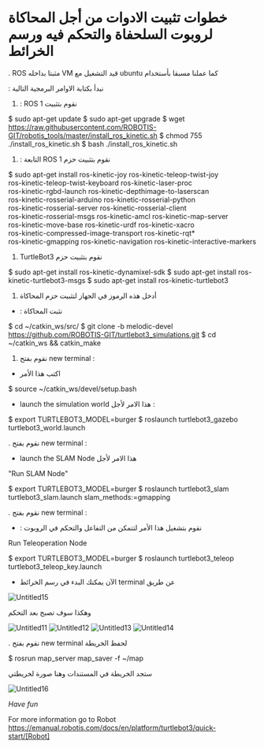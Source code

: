 # خطوات تثبيت الادوات من أجل المحاكاة لروبوت السلحفاة والتحكم فيه ورسم الخرائط 

.  ROS مثبتا بداخله VM قيد التشغيل مع ubuntu كما عملنا مسبقا بأستخدام 

:  نبدأ بكتابة الاوامر البرمجية  التالية   

1.  : ROS 1 نقوم بتثبيت 

 $ sudo apt-get update
 $ sudo apt-get upgrade
 $ wget https://raw.githubusercontent.com/ROBOTIS-GIT/robotis_tools/master/install_ros_kinetic.sh
 $ chmod 755 ./install_ros_kinetic.sh 
 $ bash ./install_ros_kinetic.sh


1. : التابعة ROS 1 نقوم بتثبيت حزم 


 $ sudo apt-get install ros-kinetic-joy ros-kinetic-teleop-twist-joy \
  ros-kinetic-teleop-twist-keyboard ros-kinetic-laser-proc \
  ros-kinetic-rgbd-launch ros-kinetic-depthimage-to-laserscan \
  ros-kinetic-rosserial-arduino ros-kinetic-rosserial-python \
  ros-kinetic-rosserial-server ros-kinetic-rosserial-client \
  ros-kinetic-rosserial-msgs ros-kinetic-amcl ros-kinetic-map-server \
  ros-kinetic-move-base ros-kinetic-urdf ros-kinetic-xacro \
  ros-kinetic-compressed-image-transport ros-kinetic-rqt* \
  ros-kinetic-gmapping ros-kinetic-navigation ros-kinetic-interactive-markers




1. TurtleBot3  نقوم بتثبيت حزم 

 $ sudo apt-get install ros-kinetic-dynamixel-sdk
 $ sudo apt-get install ros-kinetic-turtlebot3-msgs
 $ sudo apt-get install ros-kinetic-turtlebot3

1. أدخل هذه الرموز في الجهاز لتثبيت حزم المحاكاة

 * : نثبت المحاكاة 

 $ cd ~/catkin_ws/src/
 $ git clone -b melodic-devel https://github.com/ROBOTIS-GIT/turtlebot3_simulations.git
 $ cd ~/catkin_ws && catkin_make


1. ​نقوم بفتح new terminal : 
  
*  اكتب هذا الأمر

 $ source ~/catkin_ws/devel/setup.bash

*  launch the simulation world هذا الامر لأجل : 

 $ export TURTLEBOT3_MODEL=burger
 $ roslaunch turtlebot3_gazebo turtlebot3_world.launch


.  ​نقوم بفتح new terminal : 

* launch the SLAM Node  هذا الامر لأجل 

"Run SLAM Node"

 $ export TURTLEBOT3_MODEL=burger
 $ roslaunch turtlebot3_slam turtlebot3_slam.launch slam_methods:=gmapping



.  ​نقوم بفتح new terminal : 

*  : نقوم بتشغيل هذا الأمر لتتمكن من التفاعل والتحكم في الروبوت

Run Teleoperation Node

 $ export TURTLEBOT3_MODEL=burger
 $ roslaunch turtlebot3_teleop turtlebot3_teleop_key.launch

* الآن يمكنك البدء في رسم الخرائط
 terminal عن طريق 

![Untitled15](https://user-images.githubusercontent.com/85697922/124582239-8386bb00-de5a-11eb-80a7-7608c8cdc82b.png)


وهكذا سوف تصبح بعد التحكم 

![Untitled11](https://user-images.githubusercontent.com/85697922/124581707-00656500-de5a-11eb-9eff-6709d2dca799.png)
![Untitled12](https://user-images.githubusercontent.com/85697922/124581719-05c2af80-de5a-11eb-9276-6e8b3b1f2aab.png)
![Untitled13](https://user-images.githubusercontent.com/85697922/124581743-0c512700-de5a-11eb-961e-d154255cb85e.png)
![Untitled14](https://user-images.githubusercontent.com/85697922/124581762-1115db00-de5a-11eb-925e-e0e317dd5b17.png)

.  نقوم بفتح new terminal لحفظ الخريطة 

 $ rosrun map_server map_saver -f ~/map

ستجد الخريطة في المستندات وهنا صورة لخريطتي


![Untitled16](https://user-images.githubusercontent.com/85697922/124582544-c6489300-de5a-11eb-87b0-68f54a12129b.png)



*Have fun*


For more information go to Robot
https://emanual.robotis.com/docs/en/platform/turtlebot3/quick-start/[Robot]

